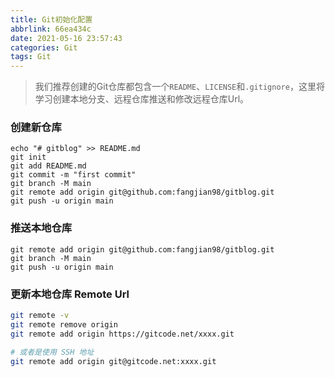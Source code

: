 ```yaml
---
title: Git初始化配置
abbrlink: 66ea434c
date: 2021-05-16 23:57:43
categories: Git
tags: Git
---
```


> 我们推荐创建的Git仓库都包含一个`README`、`LICENSE`和`.gitignore`，这里将学习创建本地分支、远程仓库推送和修改远程仓库Url。

<!-- more -->


### 创建新仓库

```
echo "# gitblog" >> README.md
git init
git add README.md
git commit -m "first commit"
git branch -M main
git remote add origin git@github.com:fangjian98/gitblog.git
git push -u origin main
```

### 推送本地仓库

```
git remote add origin git@github.com:fangjian98/gitblog.git
git branch -M main
git push -u origin main
```

### 更新本地仓库 Remote Url

```bash
git remote -v
git remote remove origin
git remote add origin https://gitcode.net/xxxx.git

# 或者是使用 SSH 地址
git remote add origin git@gitcode.net:xxxx.git
```